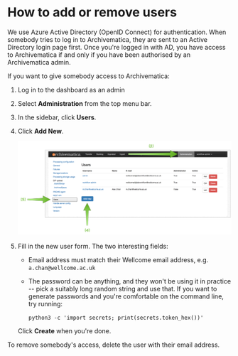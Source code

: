 # How to add or remove users

We use Azure Active Directory (OpenID Connect) for authentication.
When somebody tries to log in to Archivematica, they are sent to an Active Directory login page first.
Once you're logged in with AD, you have access to Archivematica if and only if you have been authorised by an Archivematica admin.

If you want to give somebody access to Archivematica:

1.  Log in to the dashboard as an admin
2.  Select **Administration** from the top menu bar.
3.  In the sidebar, click **Users**.
4.  Click **Add New**.

    ![Screenshot of the Archivematica user management screen, with green arrows highlighting key areas](user_management.png)

5.  Fill in the new user form.
    The two interesting fields:

    -   Email address must match their Wellcome email address, e.g. `a.chan@wellcome.ac.uk`
    -   The password can be anything, and they won't be using it in practice -- pick a suitably long random string and use that.
        If you want to generate passwords and you're comfortable on the command line, try running:

        ```
        python3 -c 'import secrets; print(secrets.token_hex())'
        ```

    Click **Create** when you're done.

To remove somebody's access, delete the user with their email address.
